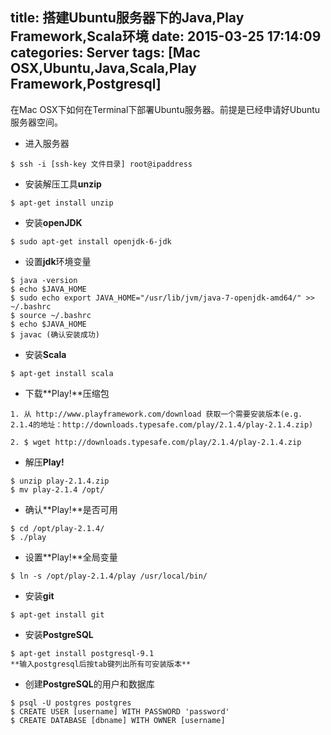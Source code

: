 title: 搭建Ubuntu服务器下的Java,Play Framework,Scala环境
date: 2015-03-25 17:14:09
categories: Server
tags: [Mac OSX,Ubuntu,Java,Scala,Play Framework,Postgresql]
---

在Mac OSX下如何在Terminal下部署Ubuntu服务器。前提是已经申请好Ubuntu服务器空间。

- 进入服务器

```
$ ssh -i [ssh-key 文件目录] root@ipaddress
```

- 安装解压工具**unzip**

```
$ apt-get install unzip
```

- 安装**openJDK**

```
$ sudo apt-get install openjdk-6-jdk
```

- 设置**jdk**环境变量

```
$ java -version
$ echo $JAVA_HOME
$ sudo echo export JAVA_HOME="/usr/lib/jvm/java-7-openjdk-amd64/" >> ~/.bashrc
$ source ~/.bashrc
$ echo $JAVA_HOME
$ javac (确认安装成功)
```

- 安装**Scala**

```
$ apt-get install scala
```

- 下载**Play!**压缩包

```
1. 从 http://www.playframework.com/download 获取一个需要安装版本(e.g. 2.1.4的地址：http://downloads.typesafe.com/play/2.1.4/play-2.1.4.zip)

2. $ wget http://downloads.typesafe.com/play/2.1.4/play-2.1.4.zip
```

- 解压**Play!**

```
$ unzip play-2.1.4.zip
$ mv play-2.1.4 /opt/
```

- 确认**Play!**是否可用

```
$ cd /opt/play-2.1.4/
$ ./play
```

- 设置**Play!**全局变量

```
$ ln -s /opt/play-2.1.4/play /usr/local/bin/
```

- 安装**git**

```
$ apt-get install git
```

- 安装**PostgreSQL**

```
$ apt-get install postgresql-9.1
**输入postgresql后按tab键列出所有可安装版本**
```

- 创建**PostgreSQL**的用户和数据库

```
$ psql -U postgres postgres
$ CREATE USER [username] WITH PASSWORD 'password'
$ CREATE DATABASE [dbname] WITH OWNER [username]
```
